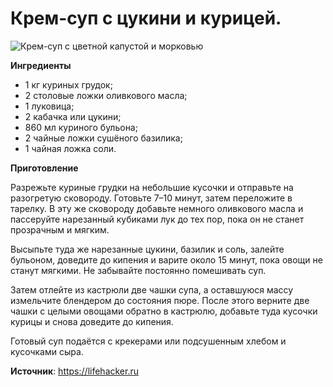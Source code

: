 # Крем-суп с цукини и курицей.
![Крем-суп с цветной капустой и морковью](/images/Kulinar/Soup/krem-soup_02.jpg 'Крем-суп с цветной капустой и морковью')

**Ингредиенты**

- 1 кг куриных грудок;
- 2 столовые ложки оливкового масла;
- 1 луковица;
- 2 кабачка или цукини;
- 860 мл куриного бульона;
- 2 чайные ложки сушёного базилика;
- 1 чайная ложка соли.

**Приготовление**

Разрежьте куриные грудки на небольшие кусочки и отправьте на разогретую сковороду. Готовьте 7–10 минут, затем переложите в тарелку. В эту же сковороду добавьте немного оливкового масла и пассеруйте нарезанный кубиками лук до тех пор, пока он не станет прозрачным и мягким.

Высыпьте туда же нарезанные цукини, базилик и соль, залейте бульоном, доведите до кипения и варите около 15 минут, пока овощи не станут мягкими. Не забывайте постоянно помешивать суп.

Затем отлейте из кастрюли две чашки супа, а оставшуюся массу измельчите блендером до состояния пюре. После этого верните две чашки с целыми овощами обратно в кастрюлю, добавьте туда кусочки курицы и снова доведите до кипения.

Готовый суп подаётся с крекерами или подсушенным хлебом и кусочками сыра.

**Источник**: https://lifehacker.ru
